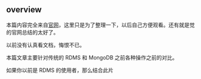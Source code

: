 ## overview

本篇内容完全来自[官网](https://www.mongodb.com/docs/manual/reference/sql-comparison/)，这里只是为了整理一下，以后自己方便观看。还有就是觉的官网总结的太好了。

以前没有认真看文档，悔恨不已。



本篇文章主要针对传统的 RDMS 和 MongoDB 之前各种操作之前的对比。

如果你以前是 RDMS 的使用者，那么结合此片



